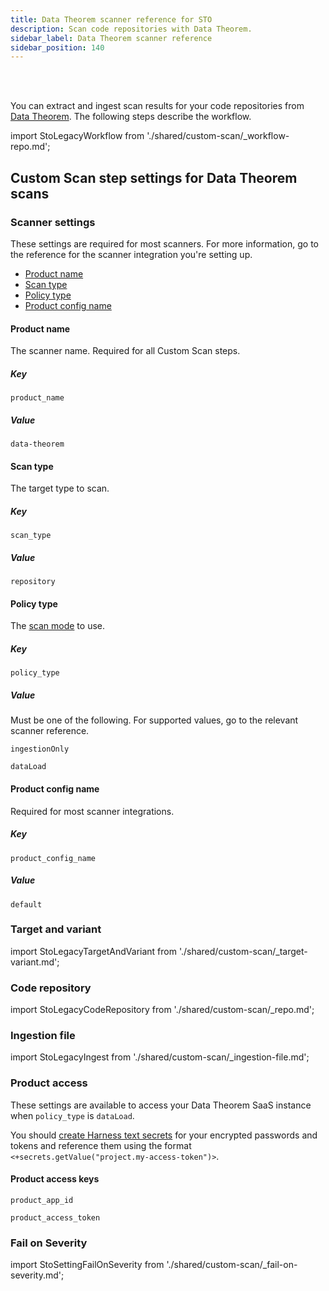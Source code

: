 ```yaml
---
title: Data Theorem scanner reference for STO
description: Scan code repositories with Data Theorem.
sidebar_label: Data Theorem scanner reference
sidebar_position: 140
---
```


<DocsTag   text="Code repo scanners"  backgroundColor= "#cbe2f9" textColor="#0b5cad" link="/docs/security-testing-orchestration/sto-techref-category/security-step-settings-reference#code-repo-scanners"  />
<DocsTag  text="Extraction" link="/docs/security-testing-orchestration/use-sto/orchestrate-and-ingest/sto-workflows-overview/#extraction-scans-in-sto" />
<DocsTag  text="Ingestion" link="/docs/security-testing-orchestration/use-sto/orchestrate-and-ingest/ingest-scan-results-into-an-sto-pipeline/" />
<br/>
<br/>

You can extract and ingest scan results for your code repositories from [Data Theorem](https://www.datatheorem.com/). The following steps describe the workflow. 

import StoLegacyWorkflow from './shared/custom-scan/_workflow-repo.md';

<StoLegacyWorkflow />


## Custom Scan step settings for Data Theorem scans

### Scanner settings

These settings are required for most scanners. For more information, go to the reference for the scanner integration you're setting up.

- [Product name](#product-name)
- [Scan type](#scan-type)
- [Policy type](#policy-type)
- [Product config name](#product-config-name)


#### Product name

The scanner name. Required for all Custom Scan steps. 

##### Key
```
product_name
```

##### Value

```
data-theorem
```

#### Scan type

The target type to scan. 

##### Key
```
scan_type
```

##### Value

```
repository
```

#### Policy type

The [scan mode](/docs/security-testing-orchestration/use-sto/orchestrate-and-ingest/sto-workflows-overview) to use. 

##### Key
```
policy_type
```

##### Value

Must be one of the following. For supported values, go to the relevant scanner reference.

```
ingestionOnly
```
```
dataLoad
```

#### Product config name

Required for most scanner integrations. 

##### Key
```
product_config_name
```

##### Value

```
default
```

### Target and variant

import StoLegacyTargetAndVariant  from './shared/custom-scan/_target-variant.md';

<StoLegacyTargetAndVariant />


### Code repository

import StoLegacyCodeRepository  from './shared/custom-scan/_repo.md';

<StoLegacyCodeRepository />

<!-- 
### Data Theorem scan settings

* `product_name` = `data-theorem`
* `product_config_name` = `default`
* [`scan_type`](/docs/security-testing-orchestration/sto-techref-category/security-step-settings-reference#scanner-categories) = `repository`
* [`policy_type`](/docs/security-testing-orchestration/sto-techref-category/security-step-settings-reference#data-ingestion-methods) = `dataLoad` or `ingestionOnly`
* When [`policy_type`](/docs/security-testing-orchestration/sto-techref-category/security-step-settings-reference#data-ingestion-methods) = `dataLoad`:
	+ `product_app_id`
	+ `product_access_token`
* `fail_on_severity` - See [Fail on Severity](#fail-on-severity).

-->

### Ingestion file

import StoLegacyIngest from './shared/custom-scan/_ingestion-file.md'; 

<StoLegacyIngest />

### Product access

These settings are available to access your Data Theorem SaaS instance when `policy_type` is `dataLoad`. 

You should [create Harness text secrets](/docs/platform/secrets/add-use-text-secrets) for your encrypted passwords and tokens and reference them using the format `<+secrets.getValue("project.my-access-token")>`.

#### Product access keys
```
product_app_id
```
```
product_access_token
```

### Fail on Severity

import StoSettingFailOnSeverity from './shared/custom-scan/_fail-on-severity.md';

<StoSettingFailOnSeverity />





